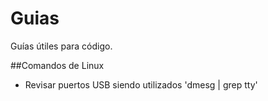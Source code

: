 # Guias
Guías útiles para código.

##Comandos de Linux
* Revisar puertos USB siendo utilizados 'dmesg | grep tty'
